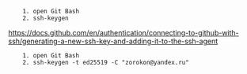 ```
    1. open Git Bash
    2. ssh-keygen
```

https://docs.github.com/en/authentication/connecting-to-github-with-ssh/generating-a-new-ssh-key-and-adding-it-to-the-ssh-agent
```
    1. open Git Bash
    2. ssh-keygen -t ed25519 -C "zorokon@yandex.ru"
```